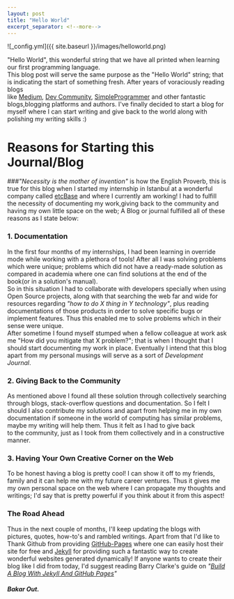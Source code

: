 ```yaml
--- 
layout: post    
title: "Hello World"  
excerpt_separator: <!--more-->
---    
```

    
 ![_config.yml]({{ site.baseurl }}/images/helloworld.png)  
<!--more-->
"Hello World", this wonderful string that we have all printed when learning our first programming language.    
This blog post will serve the same purpose as the "Hello World" string; that is indicating the start of something fresh. After years of voraciously reading blogs     
like [Medium](https://medium.com/), [Dev Community](https://dev.to/), [SimpleProgrammer](https://simpleprogrammer.com/) and other fantastic blogs,blogging platforms and authors. I've finally decided to start a blog for myself where I can start writing and give back to the world along with polishing my writing skills :)    
    
    
# Reasons for Starting this Journal/Blog   
 ###*"Necessity is the mother of invention"* 
 is how the English Proverb, this is true for this blog when I started my internship in Istanbul at a wonderful company called [etcBase](https://www.etcbase.com/) and where I currently am working! I had to fulfill the necessity of documenting my work,giving back to the community and having my own little space on the web; A Blog or journal fulfilled all of these reasons as I state below: 
### 1. Documentation  
  In the first four months of my internships, I had been learning in override mode while working with a plethora of tools! After all I was solving problems which were unique; problems which did not have a ready-made solution as compared in academia where one can find solutions at the end of the book(or in a solution's manual).   
  So in this situation I had to collaborate with developers specially when using Open Source projects, along with that searching the web far and wide for resources regarding *"how to do X thing in Y technology"*, plus reading documentations of those products in order to solve specific bugs or implement features. Thus this enabled me to solve problems which in their sense were unique.   
  After sometime I found myself stumped when a fellow colleague at work ask me "How did you mitigate that X problem?"; that is when I thought that I should start documenting my work in place. Eventually I intend that this blog apart from my personal musings will serve as a sort of *Development Journal*.   
### 2. Giving Back to the Community  
  As mentioned above I found all these solution through collectively searching through blogs, stack-overflow questions and documentation. So I felt I should I also contribute my solutions and apart from helping me in my own documentation if someone in the world of computing has similar problems, maybe my writing will help them. Thus it felt as I had to give back  
  to the community, just as I took from them collectively and in a constructive manner.  
### 3. Having Your Own Creative Corner on the Web 
  To be honest having a blog is pretty cool! I can show it off to my friends, family and it can help me with my future career ventures. Thus it gives me my own personal space on the web where I can propagate my thoughts and writings; I'd say that is pretty powerful if you think about it from this aspect!  
    
    
### The Road Ahead  
  Thus in the next couple of months, I'll keep updating the blogs with pictures, quotes, how-to's and rambled writings. Apart from that I'd like to Thank Github from providing [GitHub-Pages](https://pages.github.com/) where one can easily host their site for free and [Jekyll](https://jekyllrb.com/) for providing such a fantastic way to create wonderful websites generated dynamically!
  If anyone wants to create their blog like I did from today, I'd suggest reading Barry Clarke's guide on *"[Build A Blog With Jekyll And GitHub Pages](https://www.smashingmagazine.com/2014/08/build-blog-jekyll-github-pages/)"*
##### **Bakar Out.**